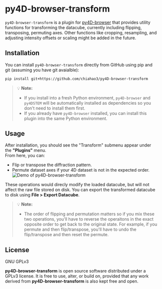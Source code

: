 # py4D-browser-transform

`py4D-browser-transform` is a plugin for [py4D-browser](https://github.com/sezelt/py4D-browser) that provides utility functions for transforming the datacube, currently including flipping, transposing, permuting axes. Other functions like cropping, resampling, and adjusting intensity offsets or scaling might be added in the future.

## Installation 
You can install `py4D-browser-transform` directly from GitHub using pip and git (assuming you have git avaialble):
```bash
pip install git+https://github.com/chiahao3/py4D-browser-transform
```

> 💡 **Note:** 
> - If you install into a fresh Python environment, `py4D-browser` and `py4DSTEM` will be automatically installed as dependencies so you don't need to install them first.
> - If you already have `py4D-browser` installed, you can install this plugin into the same Python environment.

## Usage

After installation, you should see the "Transform" submenu appear under the **"Plugins"** menu.  
From here, you can:

- Flip or transpose the diffraction pattern.  
- Permute dataset axes if your 4D dataset is not in the expected order.
![Demo of py4D-browser-transform](assets/demo.gif)

These operations would direcly modify the loaded datacube, but will not affect the raw file stored on disk. You can export the transformed datacube to disk using **File > Export Datacube**.

> 💡 **Note:** 
> - The order of flipping and permutation matters so if you mix these two operations, you'll have to reverse the operaitons in the exact opposite order to get back to the original state. For example, if you permute and then flip/transpose, you'll have to undo the flip/transpose and then reset the permute.

## License

GNU GPLv3

**py4D-browser-transform** is open source software distributed under a GPLv3 license.
It is free to use, alter, or build on, provided that any work derived from **py4D-browser-transform** is also kept free and open.
